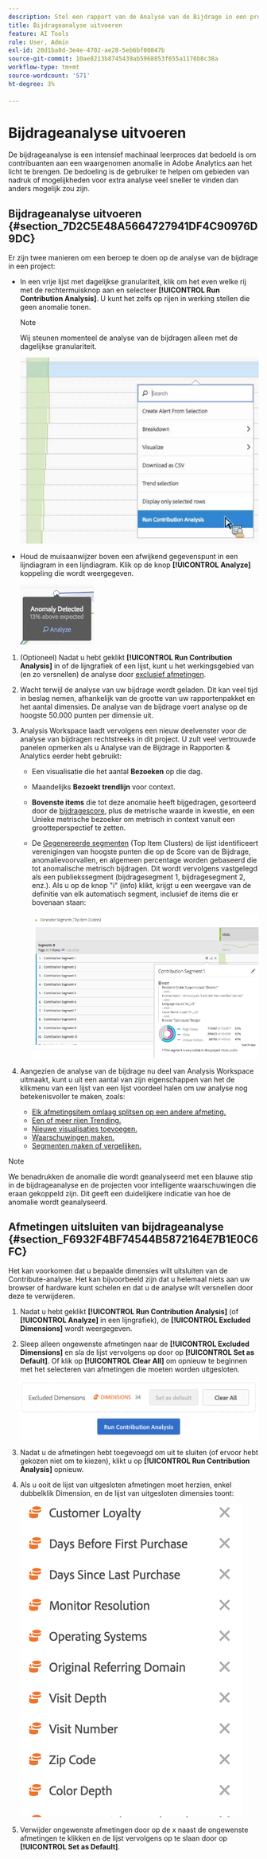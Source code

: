 ```yaml
---
description: Stel een rapport van de Analyse van de Bijdrage in een project van de Werkruimte in werking.
title: Bijdrageanalyse uitvoeren
feature: AI Tools
role: User, Admin
exl-id: 20d1ba8d-3e4e-4702-ae28-5eb6bf00847b
source-git-commit: 10ae8213b8745439ab5968853f655a1176b8c38a
workflow-type: tm+mt
source-wordcount: '571'
ht-degree: 3%

---
```


# Bijdrageanalyse uitvoeren

De bijdrageanalyse is een intensief machinaal leerproces dat bedoeld is om contribuanten aan een waargenomen anomalie in Adobe Analytics aan het licht te brengen. De bedoeling is de gebruiker te helpen om gebieden van nadruk of mogelijkheden voor extra analyse veel sneller te vinden dan anders mogelijk zou zijn.

## Bijdrageanalyse uitvoeren {#section_7D2C5E48A5664727941DF4C90976D9DC}

Er zijn twee manieren om een beroep te doen op de analyse van de bijdrage in een project:

* In een vrije lijst met dagelijkse granulariteit, klik om het even welke rij met de rechtermuisknop aan en selecteer **[!UICONTROL Run Contribution Analysis]**. U kunt het zelfs op rijen in werking stellen die geen anomalie tonen.

   >[!NOTE]
   >
   >Wij steunen momenteel de analyse van de bijdragen alleen met de dagelijkse granulariteit.

   ![](assets/run_ca.png)

* Houd de muisaanwijzer boven een afwijkend gegevenspunt in een lijndiagram in een lijndiagram. Klik op de knop **[!UICONTROL Analyze]** koppeling die wordt weergegeven.

   ![](assets/contribution-analysis.png)

1. (Optioneel) Nadat u hebt geklikt **[!UICONTROL Run Contribution Analysis]** in of de lijngrafiek of een lijst, kunt u het werkingsgebied van (en zo versnellen) de analyse door [exclusief afmetingen](#section_F6932F4BF74544B5872164E7B1E0C6FC).

1. Wacht terwijl de analyse van uw bijdrage wordt geladen. Dit kan veel tijd in beslag nemen, afhankelijk van de grootte van uw rapportenpakket en het aantal dimensies. De analyse van de bijdrage voert analyse op de hoogste 50.000 punten per dimensie uit.
1. Analysis Workspace laadt vervolgens een nieuw deelvenster voor de analyse van bijdragen rechtstreeks in dit project. U zult veel vertrouwde panelen opmerken als u Analyse van de Bijdrage in Rapporten &amp; Analytics eerder hebt gebruikt:

   * Een visualisatie die het aantal **Bezoeken** op die dag.
   * Maandelijks **Bezoekt trendlijn** voor context.
   * **Bovenste items** die tot deze anomalie heeft bijgedragen, gesorteerd door de [bijdragescore](https://experienceleague.adobe.com/docs/analytics/analyze/analysis-workspace/virtual-analyst/contribution-analysis/ca-tokens.html), plus de metrische waarde in kwestie, en een Unieke metrische bezoeker om metrisch in context vanuit een grootteperspectief te zetten.

   * De [Gegenereerde segmenten](https://experienceleague.adobe.com/docs/analytics/components/segmentation/segmentation-workflow/seg-build.html) (Top Item Clusters) de lijst identificeert verenigingen van hoogste punten die op de Score van de Bijdrage, anomalievoorvallen, en algemeen percentage worden gebaseerd die tot anomalische metrisch bijdragen. Dit wordt vervolgens vastgelegd als een publiekssegment (bijdragesegment 1, bijdragesegment 2, enz.). Als u op de knop &quot;i&quot; (info) klikt, krijgt u een weergave van de definitie van elk automatisch segment, inclusief de items die er bovenaan staan:

      ![](assets/auto_segment.png)

1. Aangezien de analyse van de bijdrage nu deel van Analysis Workspace uitmaakt, kunt u uit een aantal van zijn eigenschappen van het de klikmenu van een lijst van een lijst voordeel halen om uw analyse nog betekenisvoller te maken, zoals:

   * [Elk afmetingsitem omlaag splitsen op een andere afmeting.](/help/analyze/analysis-workspace/components/dimensions/t-breakdown-fa.md)
   * [Een of meer rijen Trending.](/help/analyze/analysis-workspace/home.md#section_34930C967C104C2B9092BA8DCF2BF81A)
   * [Nieuwe visualisaties toevoegen.](/help/analyze/analysis-workspace/visualizations/freeform-analysis-visualizations.md)
   * [Waarschuwingen maken.](/help/components/c-alerts/intellligent-alerts.md)
   * [Segmenten maken of vergelijken.](/help/analyze/analysis-workspace/c-panels/c-segment-comparison/segment-comparison.md)

>[!NOTE]
>
>We benadrukken de anomalie die wordt geanalyseerd met een blauwe stip in de bijdrageanalyse en de projecten voor intelligente waarschuwingen die eraan gekoppeld zijn. Dit geeft een duidelijkere indicatie van hoe de anomalie wordt geanalyseerd.

## Afmetingen uitsluiten van bijdrageanalyse {#section_F6932F4BF74544B5872164E7B1E0C6FC}

Het kan voorkomen dat u bepaalde dimensies wilt uitsluiten van de Contribute-analyse. Het kan bijvoorbeeld zijn dat u helemaal niets aan uw browser of hardware kunt schelen en dat u de analyse wilt versnellen door deze te verwijderen.

1. Nadat u hebt geklikt **[!UICONTROL Run Contribution Analysis]** (of **[!UICONTROL Analyze]** in een lijngrafiek), de **[!UICONTROL Excluded Dimensions]** wordt weergegeven.

1. Sleep alleen ongewenste afmetingen naar de **[!UICONTROL Excluded Dimensions]** en sla de lijst vervolgens op door op **[!UICONTROL Set as Default]**. Of klik op **[!UICONTROL Clear All]** om opnieuw te beginnen met het selecteren van afmetingen die moeten worden uitgesloten.

   ![](assets/exclude_dimensions.png)

1. Nadat u de afmetingen hebt toegevoegd om uit te sluiten (of ervoor hebt gekozen niet om te kiezen), klikt u op **[!UICONTROL Run Contribution Analysis]** opnieuw.
1. Als u ooit de lijst van uitgesloten afmetingen moet herzien, enkel dubbelklik Dimension, en de lijst van uitgesloten dimensies toont:

   ![](assets/excluded-dimensions.png)

1. Verwijder ongewenste afmetingen door op de x naast de ongewenste afmetingen te klikken en de lijst vervolgens op te slaan door op **[!UICONTROL Set as Default]**.
